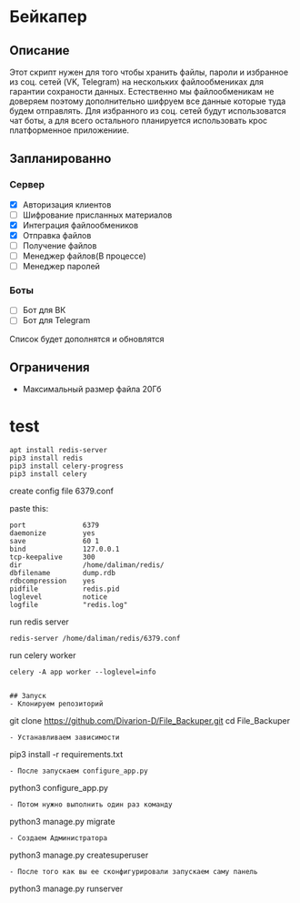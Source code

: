 # Бейкапер
## Описание
Этот скрипт нужен для того чтобы хранить файлы, пароли и избранное из соц. сетей (VK, Telegram) на нескольких файлообмениках для гарантии сохраности данных. Естественно мы файлообменикам не доверяем поэтому дополнительно шифруем все данные которые туда будем отправлять. Для избранного из соц. сетей будут использоватся чат боты, а для всего остального планируется использовать крос платформенное приложениие.

## Запланированно

### Сервер
- [x] Авторизация клиентов
- [ ] Шифрование присланных материалов
- [x] Интеграция файлообмеников
- [x] Отправка файлов
- [ ] Получение файлов
- [ ] Менеджер файлов(В процессе)
- [ ] Менеджер паролей

### Боты
- [ ] Бот для ВК
- [ ] Бот для Telegram

Список будет дополнятся и обновлятся

## Ограничения
- Максимальный размер файла 20Гб

# test
```
apt install redis-server
pip3 install redis
pip3 install celery-progress
pip3 install celery
```
create config file 6379.conf

paste this:
```
port              6379
daemonize         yes
save              60 1
bind              127.0.0.1
tcp-keepalive     300
dir               /home/daliman/redis/
dbfilename        dump.rdb
rdbcompression    yes
pidfile           redis.pid
loglevel          notice
logfile           "redis.log"
```
run redis server
```
redis-server /home/daliman/redis/6379.conf 
```

run celery worker
```
celery -A app worker --loglevel=info


## Запуск
- Клонируем репозиторий
```
git clone https://github.com/Divarion-D/File_Backuper.git
cd File_Backuper
```
- Устанавливаем зависимости
```
pip3 install -r requirements.txt
```
- После запускаем configure_app.py 
```
python3 configure_app.py
```
- Потом нужно выполнить один раз команду
```
python3 manage.py migrate
```
- Создаем Администратора
```
python3 manage.py createsuperuser
```
- После того как вы ее сконфигурировали запускаем саму панель
```
python3 manage.py runserver 
```